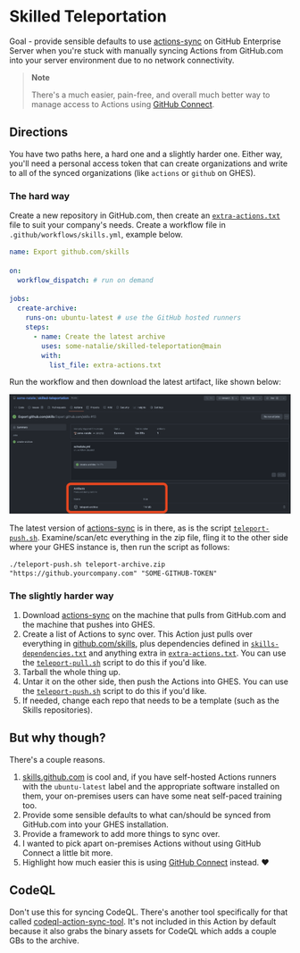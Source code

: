 # Skilled Teleportation

Goal - provide sensible defaults to use [actions-sync](https://github.com/actions/actions-sync) on GitHub Enterprise Server when you're stuck with manually syncing Actions from GitHub.com into your server environment due to no network connectivity.

> **Note**
>
> There's a much easier, pain-free, and overall much better way to manage access to Actions using [GitHub Connect](https://docs.github.com/en/enterprise-server@latest/admin/configuration/configuring-github-connect/about-github-connect).

## Directions

You have two paths here, a hard one and a slightly harder one.  Either way, you'll need a personal access token that can create organizations and write to all of the synced organizations (like `actions` or `github` on GHES).

### The hard way

Create a new repository in GitHub.com, then create an [`extra-actions.txt`](extra-actions.txt) file to suit your company's needs.  Create a workflow file in `.github/workflows/skills.yml`, example below.  

```yaml
name: Export github.com/skills

on:
  workflow_dispatch: # run on demand

jobs:
  create-archive:
    runs-on: ubuntu-latest # use the GitHub hosted runners
    steps:
      - name: Create the latest archive
        uses: some-natalie/skilled-teleportation@main
        with:
          list_file: extra-actions.txt
```

Run the workflow and then download the latest artifact, like shown below:

![artifact-download](images/artifact-download.png)

The latest version of [actions-sync](https://github.com/actions/actions-sync) is in there, as is the script [`teleport-push.sh`](scripts/teleport-push.sh).  Examine/scan/etc everything in the zip file, fling it to the other side where your GHES instance is, then run the script as follows:

```shell
./teleport-push.sh teleport-archive.zip "https://github.yourcompany.com" "SOME-GITHUB-TOKEN"
```

### The slightly harder way

1. Download [actions-sync](https://github.com/actions/actions-sync) on the machine that pulls from GitHub.com and the machine that pushes into GHES.
1. Create a list of Actions to sync over.  This Action just pulls over everything in [github.com/skills](https://github.com/skills), plus dependencies defined in [`skills-dependencies.txt`](skills-dependencies.txt) and anything extra in [`extra-actions.txt`](extra-actions.txt).  You can use the [`teleport-pull.sh`](scripts/teleport-pull.sh) script to do this if you'd like.
1. Tarball the whole thing up.
1. Untar it on the other side, then push the Actions into GHES.  You can use the [`teleport-push.sh`](scripts/teleport-push.sh) script to do this if you'd like.
1. If needed, change each repo that needs to be a template (such as the Skills repositories).

## But why though?

There's a couple reasons.

1. [skills.github.com](https://skills.github.com) is cool and, if you have self-hosted Actions runners with the `ubuntu-latest` label and the appropriate software installed on them, your on-premises users can have some neat self-paced training too.
1. Provide some sensible defaults to what can/should be synced from GitHub.com into your GHES installation.
1. Provide a framework to add more things to sync over.
1. I wanted to pick apart on-premises Actions without using GitHub Connect a little bit more.
1. Highlight how much easier this is using [GitHub Connect](https://docs.github.com/en/enterprise-server@latest/admin/configuration/configuring-github-connect/about-github-connect) instead. :heart:

## CodeQL

Don't use this for syncing CodeQL.  There's another tool specifically for that called [codeql-action-sync-tool](https://github.com/github/codeql-action-sync-tool).  It's not included in this Action by default because it also grabs the binary assets for CodeQL which adds a couple GBs to the archive.
